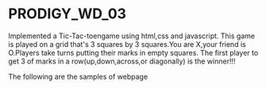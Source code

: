 # PRODIGY_WD_03
Implemented a Tic-Tac-toengame using html,css and javascript.
This game is played on a grid that's 3 squares by 3 squares.You are X,your friend is O.Players take turns putting their marks in empty squares.
The first player to get 3 of marks in a row(up,down,across,or diagonally) is the winner!!!





The following are the samples of webpage
